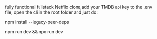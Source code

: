 fully functional fullstack Netflix clone,add your TMDB api key to the .env file, open the cli in the root folder and just do:

npm install --legacy-peer-deps

npm run dev && npx run dev

